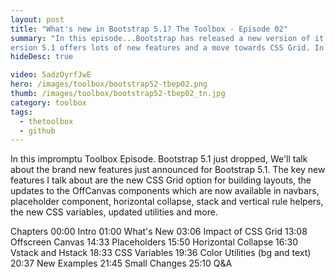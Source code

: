 ```yaml
---
layout: post
title: "What's new in Bootstrap 5.1? The Toolbox - Episode 02"
summary: "In this episode...Bootstrap has released a new version of it's popular front end Framework. V
ersion 5.1 offers lots of new features and a move towards CSS Grid. In this episode, we'll discuss the changes and what they mean to someone who wants to update."
hideDesc: true

video: 5adzOyrfJwE
hero: /images/toolbox/bootstrap52-tbep02.png
thumb: /images/toolbox/bootstrap52-tbep02_tn.jpg
category: toolbox
tags:
  - thetoolbox
  - github
---
```


In this impromptu Toolbox Episode. Bootstrap 5.1 just dropped, We'll talk about the brand new features just announced for Bootstrap 5.1. The key new features I talk about are the new CSS Grid option for building layouts, the updates to the OffCanvas components which are now available in navbars, placeholder component, horizontal collapse, stack and vertical rule helpers, the new CSS variables, updated utilities and more.

Chapters
00:00 Intro
01:00 What's New
03:06 Impact of CSS Grid
13:08 Offscreen Canvas
14:33 Placeholders
15:50 Horizontal Collapse
16:30 Vstack and Hstack
18:33 CSS Variables
19:36 Color Utilities (bg and text)
20:37 New Examples
21:45 Small Changes
25:10 Q&A
